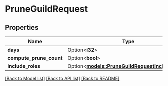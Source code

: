 # PruneGuildRequest

## Properties

Name | Type | Description | Notes
------------ | ------------- | ------------- | -------------
**days** | Option<**i32**> |  | [optional]
**compute_prune_count** | Option<**bool**> |  | [optional]
**include_roles** | Option<[**models::PruneGuildRequestIncludeRoles**](prune_guild_request_include_roles.md)> |  | [optional]

[[Back to Model list]](../README.md#documentation-for-models) [[Back to API list]](../README.md#documentation-for-api-endpoints) [[Back to README]](../README.md)


